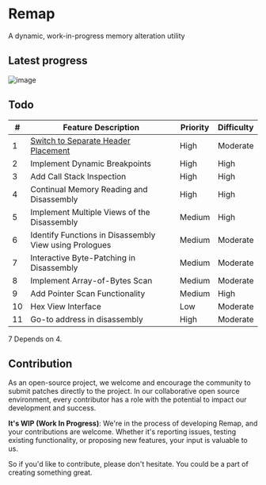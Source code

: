# Remap

A dynamic, work-in-progress memory alteration utility

## Latest progress

![image](https://github.com/FemboyEngine/Remap/assets/93382765/fc077a9c-f5a5-4261-9870-d7c6b5817e40)

## Todo
| #   | Feature Description                                    | Priority | Difficulty |
| --- | ------------------------------------------------------ | -------- | ---------- |
| 1   | [Switch to Separate Header Placement](https://raw.githubusercontent.com/vector-of-bool/pitchfork/develop/data/spec.bs#src.header-placement.separate)                    | High     | Moderate   |
| 2   | Implement Dynamic Breakpoints                          | High     | High       |
| 3   | Add Call Stack Inspection                              | High     | High       |
| 4   | Continual Memory Reading and Disassembly               | High     | High       |
| 5   | Implement Multiple Views of the Disassembly            | Medium   | High       |
| 6   | Identify Functions in Disassembly View using Prologues | Medium   | Moderate   |
| 7   | Interactive Byte-Patching in Disassembly               | Medium   | Moderate   |
| 8   | Implement Array-of-Bytes Scan                          | Medium   | Moderate   |
| 9   | Add Pointer Scan Functionality                         | Medium   | High       |
| 10  | Hex View Interface                                     | Low      | Moderate   |
| 11  | Go-to address in disassembly                           | High     | Moderate   |

7 Depends on 4.

## Contribution

As an open-source project, we welcome and encourage the community to submit patches directly to the project. In our collaborative open source environment, every contributor has a role with the potential to impact our development and success.

**It's WIP (Work In Progress)**: We're in the process of developing Remap, and your contributions are welcome. Whether it's reporting issues, testing existing functionality, or proposing new features, your input is valuable to us.

So if you'd like to contribute, please don't hesitate. You could be a part of creating something great.
